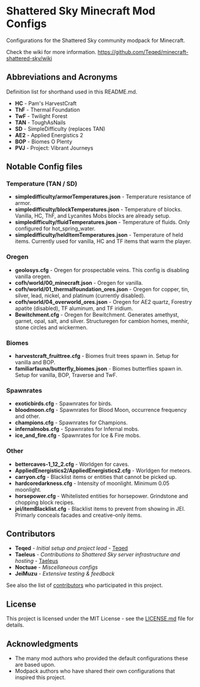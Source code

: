# Shattered Sky Minecraft Mod Configs

Configurations for the Shattered Sky community modpack for Minecraft.

Check the wiki for more information.
https://github.com/Teqed/minecraft-shattered-sky/wiki

## Abbreviations and Acronyms
Definition list for shorthand used in this README.md.

* **HC** - Pam's HarvestCraft
* **ThF** - Thermal Foundation
* **TwF** - Twilight Forest
* **TAN** - ToughAsNails
* **SD** - SimpleDifficulty (replaces TAN)
* **AE2** - Applied Energistics 2
* **BOP** - Biomes O Plenty
* **PVJ** - Project: Vibrant Journeys


## Notable Config files

### Temperature (TAN / SD)
* **simpledifficulty/armorTemperatures.json** - Temperature resistance of armor.
* **simpledifficulty/blockTemperatures.json** - Temperature of blocks. Vanilla, HC, ThF, and Lycanites Mobs blocks are already setup.
* **simpledifficulty/fluidTemperatures.json** - Temperature of fluids. Only configured for hot_spring_water.
* **simpledifficulty/heldItemTemperatures.json** - Temperature of held items. Currently used for vanilla, HC and TF items that warm the player.

### Oregen
* **geolosys.cfg** - Oregen for prospectable veins. This config is disabling vanilla oregen.
* **cofh/world/00_minecraft.json** - Oregen for vanilla.
* **cofh/world/01_thermalfoundation_ores.json** - Oregen for copper, tin, silver, lead, nickel, and platinum (currently disabled).
* **cofh/world/04_overworld_ores.json** - Oregen for AE2 quartz, Forestry apatite (disabled), TF aluminum, and TF iridium.
* **Bewitchment.cfg** - Oregen for Bewitchment. Generates amethyst, garnet, opal, salt, and silver. Structuregen for cambion homes, menhir, stone circles and wickermen.

### Biomes
* **harvestcraft_fruittree.cfg** - Biomes fruit trees spawn in. Setup for vanilla and BOP.
* **familiarfauna/butterfly_biomes.json** - Biomes butterflies spawn in. Setup for vanilla, BOP, Traverse and TwF.

### Spawnrates
* **exoticbirds.cfg** - Spawnrates for birds.
* **bloodmoon.cfg** - Spawnrates for Blood Moon, occurrence frequency and other.
* **champions.cfg** - Spawnrates for Champions.
* **infernalmobs.cfg** - Spawnrates for Infernal mobs.
* **ice_and_fire.cfg** - Spawnrates for Ice & Fire mobs.

### Other
* **bettercaves-1_12_2.cfg** - Worldgen for caves.
* **AppliedEnergistics2/AppliedEnergistics2.cfg** - Worldgen for meteors.
* **carryon.cfg** - Blacklist items or entities that cannot be picked up.
* **hardcoredarkness.cfg** - Intensity of moonlight. Minimum 0.05 moonlight.
* **horsepower.cfg** - Whitelisted entities for horsepower. Grindstone and chopping block recipes.
* **jei/itemBlacklist.cfg** - Blacklist items to prevent from showing in JEI. Primarly conceals facades and creative-only items.


## Contributors

* **Teqed** - *Initial setup and project lead* - [Teqed](https://github.com/Teqed)
* **Taeleus** - *Contributions to Shattered Sky server infrastructure and hosting* - [Taeleus](https://github.com/Taeleus)
* **Noctuae** - *Miscellaneous configs*
* **JeiMuzu** - *Extensive testing & feedback*

See also the list of [contributors](https://github.com/Teqed/minecraft-shattered-sky/contributors) who participated in this project.

## License

This project is licensed under the MIT License - see the [LICENSE.md](LICENSE.md) file for details.

## Acknowledgments

* The many mod authors who provided the default configurations these are based upon.
* Modpack authors who have shared their own configurations that inspired this project.
